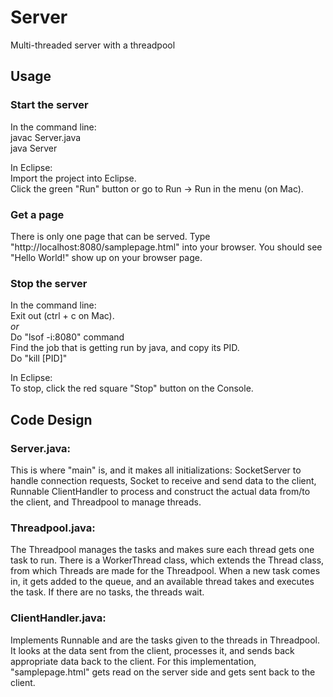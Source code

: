 # Server
Multi-threaded server with a threadpool

## Usage
### Start the server
In the command line:<br>
javac Server.java<br>
java Server<br>

In Eclipse:<br>
Import the project into Eclipse.<br>
Click the green "Run" button or go to Run -> Run in the menu (on Mac).

### Get a page
There is only one page that can be served. Type "http://localhost:8080/samplepage.html" into your browser. You should see "Hello World!" show up on your browser page.

### Stop the server
In the command line:<br>
Exit out (ctrl + c on Mac).<br>
*or*<br>
Do "lsof -i:8080" command<br>
Find the job that is getting run by java, and copy its PID.<br>
Do "kill [PID]"

In Eclipse:<br>
To stop, click the red square "Stop" button on the Console.

## Code Design
### Server.java:
This is where "main" is, and it makes all initializations: SocketServer to handle connection requests, Socket to receive and send data to the client, Runnable ClientHandler to process and construct the actual data from/to the client, and Threadpool to manage threads.

### Threadpool.java:
The Threadpool manages the tasks and makes sure each thread gets one task to run. There is a WorkerThread class, which extends the Thread class, from which Threads are made for the Threadpool. When a new task comes in, it gets added to the queue, and an available thread takes and executes the task. If there are no tasks, the threads wait.

### ClientHandler.java:
Implements Runnable and are the tasks given to the threads in Threadpool. It looks at the data sent from the client, processes it, and sends back appropriate data back to the client. For this implementation, "samplepage.html" gets read on the server side and gets sent back to the client.
